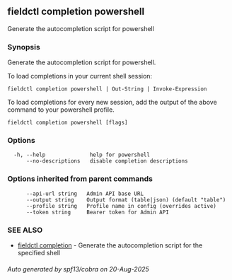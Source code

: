 ## fieldctl completion powershell

Generate the autocompletion script for powershell

### Synopsis

Generate the autocompletion script for powershell.

To load completions in your current shell session:

	fieldctl completion powershell | Out-String | Invoke-Expression

To load completions for every new session, add the output of the above command
to your powershell profile.


```
fieldctl completion powershell [flags]
```

### Options

```
  -h, --help              help for powershell
      --no-descriptions   disable completion descriptions
```

### Options inherited from parent commands

```
      --api-url string   Admin API base URL
      --output string    Output format (table|json) (default "table")
      --profile string   Profile name in config (overrides active)
      --token string     Bearer token for Admin API
```

### SEE ALSO

* [fieldctl completion](fieldctl_completion.md)	 - Generate the autocompletion script for the specified shell

###### Auto generated by spf13/cobra on 20-Aug-2025
